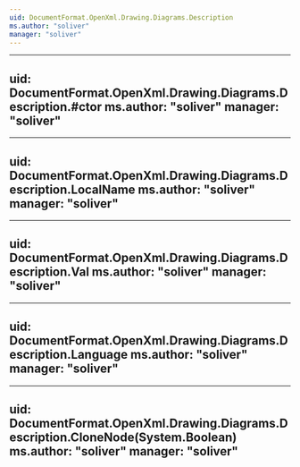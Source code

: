 ```yaml
---
uid: DocumentFormat.OpenXml.Drawing.Diagrams.Description
ms.author: "soliver"
manager: "soliver"
---
```


---
uid: DocumentFormat.OpenXml.Drawing.Diagrams.Description.#ctor
ms.author: "soliver"
manager: "soliver"
---

---
uid: DocumentFormat.OpenXml.Drawing.Diagrams.Description.LocalName
ms.author: "soliver"
manager: "soliver"
---

---
uid: DocumentFormat.OpenXml.Drawing.Diagrams.Description.Val
ms.author: "soliver"
manager: "soliver"
---

---
uid: DocumentFormat.OpenXml.Drawing.Diagrams.Description.Language
ms.author: "soliver"
manager: "soliver"
---

---
uid: DocumentFormat.OpenXml.Drawing.Diagrams.Description.CloneNode(System.Boolean)
ms.author: "soliver"
manager: "soliver"
---
